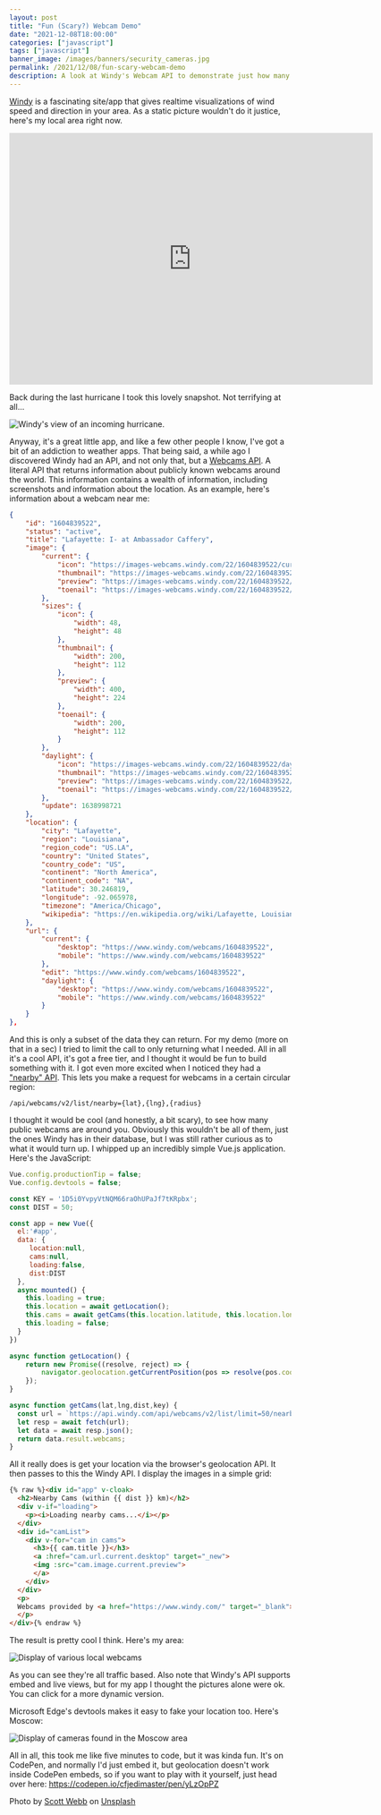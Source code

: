 ```yaml
---
layout: post
title: "Fun (Scary?) Webcam Demo"
date: "2021-12-08T18:00:00"
categories: ["javascript"]
tags: ["javascript"]
banner_image: /images/banners/security_cameras.jpg
permalink: /2021/12/08/fun-scary-webcam-demo
description: A look at Windy's Webcam API to demonstrate just how many cameras are around you
---
```


[Windy](https://www.windy.com/) is a fascinating site/app that gives realtime visualizations of wind speed and direction in your area. As a static picture wouldn't do it justice, here's my local area right now.

<iframe width="650" height="450" src="https://embed.windy.com/embed2.html?lat=32.073&lon=-91.121&detailLat=32.073&detailLon=-91.121&width=650&height=450&zoom=4&level=surface&overlay=wind&product=ecmwf&menu=&message=&marker=&calendar=now&pressure=&type=map&location=coordinates&detail=&metricWind=default&metricTemp=default&radarRange=-1" frameborder="0"></iframe>

Back during the last hurricane I took this lovely snapshot. Not terrifying at all...

<p>
<img data-src="https://static.raymondcamden.com/images/2021/12/w2.jpg" alt="Windy's view of an incoming hurricane." class="lazyload imgborder imgcenter">
</p>

Anyway, it's a great little app, and like a few other people I know, I've got a bit of an addiction to weather apps. That being said, a while ago I discovered Windy had an API, and not only that, but a [Webcams API](https://api.windy.com/webcams). A literal API that returns information about publicly known webcams around the world. This information contains a wealth of information, including screenshots and information about the location. As an example, here's information about a webcam near me:

```json
{
	"id": "1604839522",
	"status": "active",
	"title": "Lafayette: I- at Ambassador Caffery",
	"image": {
		"current": {
			"icon": "https://images-webcams.windy.com/22/1604839522/current/icon/1604839522.jpg",
			"thumbnail": "https://images-webcams.windy.com/22/1604839522/current/thumbnail/1604839522.jpg",
			"preview": "https://images-webcams.windy.com/22/1604839522/current/preview/1604839522.jpg",
			"toenail": "https://images-webcams.windy.com/22/1604839522/current/thumbnail/1604839522.jpg"
		},
		"sizes": {
			"icon": {
				"width": 48,
				"height": 48
			},
			"thumbnail": {
				"width": 200,
				"height": 112
			},
			"preview": {
				"width": 400,
				"height": 224
			},
			"toenail": {
				"width": 200,
				"height": 112
			}
		},
		"daylight": {
			"icon": "https://images-webcams.windy.com/22/1604839522/daylight/icon/1604839522.jpg",
			"thumbnail": "https://images-webcams.windy.com/22/1604839522/daylight/thumbnail/1604839522.jpg",
			"preview": "https://images-webcams.windy.com/22/1604839522/daylight/preview/1604839522.jpg",
			"toenail": "https://images-webcams.windy.com/22/1604839522/daylight/thumbnail/1604839522.jpg"
		},
		"update": 1638998721
	},
	"location": {
		"city": "Lafayette",
		"region": "Louisiana",
		"region_code": "US.LA",
		"country": "United States",
		"country_code": "US",
		"continent": "North America",
		"continent_code": "NA",
		"latitude": 30.246819,
		"longitude": -92.065978,
		"timezone": "America/Chicago",
		"wikipedia": "https://en.wikipedia.org/wiki/Lafayette, Louisiana"
	},
	"url": {
		"current": {
			"desktop": "https://www.windy.com/webcams/1604839522",
			"mobile": "https://www.windy.com/webcams/1604839522"
		},
		"edit": "https://www.windy.com/webcams/1604839522",
		"daylight": {
			"desktop": "https://www.windy.com/webcams/1604839522",
			"mobile": "https://www.windy.com/webcams/1604839522"
		}
	}
},
```

And this is only a subset of the data they can return. For my demo (more on that in a sec) I tried to limit the call to only returning what I needed. All in all it's a cool API, it's got a free tier, and I thought it would be fun to build something with it. I got even more excited when I noticed they had a ["nearby" API](https://api.windy.com/webcams/docs#/list/nearby). This lets you make a request for webcams in a certain circular region:

	/api/webcams/v2/list/nearby={lat},{lng},{radius}

I thought it would be cool (and honestly, a bit scary), to see how many public webcams are around you. Obviously this wouldn't be all of them, just the ones Windy has in their database, but I was still rather curious as to what it would turn up. I whipped up an incredibly simple Vue.js application. Here's the JavaScript:

```js
Vue.config.productionTip = false;
Vue.config.devtools = false;

const KEY = '1D5i0YvpyVtNQM66raOhUPaJf7tKRpbx';
const DIST = 50;

const app = new Vue({
  el:'#app', 
  data: {
     location:null,
     cams:null,
     loading:false,
     dist:DIST
  },
  async mounted() {
    this.loading = true;
    this.location = await getLocation();
    this.cams = await getCams(this.location.latitude, this.location.longitude, this.dist, KEY);
    this.loading = false;
  }
})

async function getLocation() {
    return new Promise((resolve, reject) => {
        navigator.geolocation.getCurrentPosition(pos => resolve(pos.coords), e => reject(e));
    });
}

async function getCams(lat,lng,dist,key) {
  const url = `https://api.windy.com/api/webcams/v2/list/limit=50/nearby=${lat},${lng},${dist}?key=${key}&show=webcams:location,image,url`;
  let resp = await fetch(url);
  let data = await resp.json();
  return data.result.webcams;
}
```

All it really does is get your location via the browser's geolocation API. It then passes to this the Windy API. I display the images in a simple grid:

```html
{% raw %}<div id="app" v-cloak>
  <h2>Nearby Cams (within {{ dist }} km)</h2>
  <div v-if="loading">
    <p><i>Loading nearby cams...</i></p>
  </div>
  <div id="camList">
    <div v-for="cam in cams">
      <h3>{{ cam.title }}</h3>
      <a :href="cam.url.current.desktop" target="_new">
      <img :src="cam.image.current.preview">
      </a>
    </div>
  </div>
  <p>
  Webcams provided by <a href="https://www.windy.com/" target="_blank">windy.com</a> &mdash; <a href="https://www.windy.com/webcams/add" target="_blank">add a webcam</a>
  </p>
</div>{% endraw %}
```

The result is pretty cool I think. Here's my area:

<p>
<img data-src="https://static.raymondcamden.com/images/2021/12/w3.jpg" alt="Display of various local webcams" class="lazyload imgborder imgcenter">
</p>

As you can see they're all traffic based. Also note that Windy's API supports embed and live views, but for my app I thought the pictures alone were ok. You can click for a more dynamic version. 

Microsoft Edge's devtools makes it easy to fake your location too. Here's Moscow:

<p>
<img data-src="https://static.raymondcamden.com/images/2021/12/w4.jpg" alt="Display of cameras found in the Moscow area" class="lazyload imgborder imgcenter">
</p>

All in all, this took me like five minutes to code, but it was kinda fun. It's on CodePen, and normally I'd just embed it, but geolocation doesn't work inside CodePen embeds, so if you want to play with it yourself, just head over here: <https://codepen.io/cfjedimaster/pen/yLzOpPZ>

Photo by <a href="https://unsplash.com/@scottwebb?utm_source=unsplash&utm_medium=referral&utm_content=creditCopyText">Scott Webb</a> on <a href="https://unsplash.com/s/photos/security-camera?utm_source=unsplash&utm_medium=referral&utm_content=creditCopyText">Unsplash</a>
  